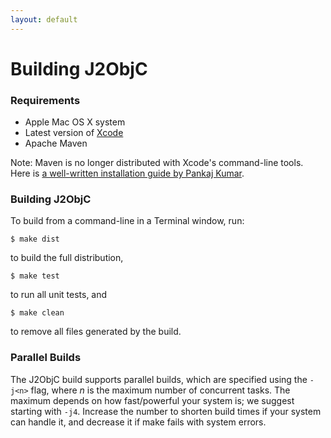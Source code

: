 ```yaml
---
layout: default
---
```


# Building J2ObjC

### Requirements

- Apple Mac OS X system
- Latest version of [Xcode](https://developer.apple.com/xcode/index.php)
- Apache Maven

Note: Maven is no longer distributed with Xcode's command-line tools. Here is [a well-written installation guide by Pankaj Kumar](http://www.journaldev.com/2348/how-to-install-maven-on-mac-os-x-mavericks-10-9).

### Building J2ObjC

To build from a command-line in a Terminal window, run:
```` 
$ make dist
````
to build the full distribution,
```` 
$ make test
````
to run all unit tests, and
```` 
$ make clean
````
to remove all files generated by the build.

### Parallel Builds

The J2ObjC build supports parallel builds, which are specified using the `-j<n>` flag, where _n_ is the maximum number of concurrent tasks. The maximum depends on how fast/powerful your system is; we suggest starting with `-j4`. Increase the number to shorten build times if your system can handle it, and decrease it if make fails with system errors.